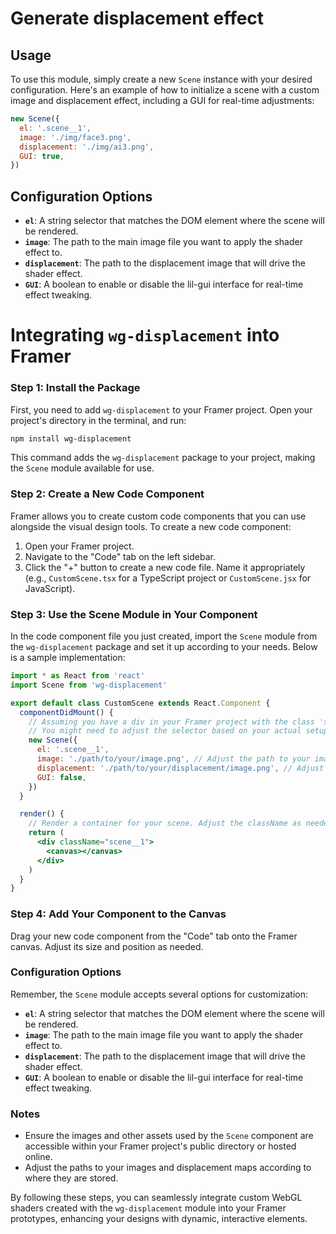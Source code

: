 # Generate displacement effect

## Usage

To use this module, simply create a new `Scene` instance with your desired configuration. Here's an example of how to initialize a scene with a custom image and displacement effect, including a GUI for real-time adjustments:

```javascript
new Scene({
  el: '.scene__1',
  image: './img/face3.png',
  displacement: './img/ai3.png',
  GUI: true,
})
```

## Configuration Options

- **`el`**: A string selector that matches the DOM element where the scene will be rendered.
- **`image`**: The path to the main image file you want to apply the shader effect to.
- **`displacement`**: The path to the displacement image that will drive the shader effect.
- **`GUI`**: A boolean to enable or disable the lil-gui interface for real-time effect tweaking.

# Integrating `wg-displacement` into Framer

### Step 1: Install the Package

First, you need to add `wg-displacement` to your Framer project. Open your project's directory in the terminal, and run:

```bash
npm install wg-displacement
```

This command adds the `wg-displacement` package to your project, making the `Scene` module available for use.

### Step 2: Create a New Code Component

Framer allows you to create custom code components that you can use alongside the visual design tools. To create a new code component:

1. Open your Framer project.
2. Navigate to the "Code" tab on the left sidebar.
3. Click the "+" button to create a new code file. Name it appropriately (e.g., `CustomScene.tsx` for a TypeScript project or `CustomScene.jsx` for JavaScript).

### Step 3: Use the Scene Module in Your Component

In the code component file you just created, import the `Scene` module from the `wg-displacement` package and set it up according to your needs. Below is a sample implementation:

```jsx
import * as React from 'react'
import Scene from 'wg-displacement'

export default class CustomScene extends React.Component {
  componentDidMount() {
    // Assuming you have a div in your Framer project with the class 'scene__1'
    // You might need to adjust the selector based on your actual setup
    new Scene({
      el: '.scene__1',
      image: './path/to/your/image.png', // Adjust the path to your image
      displacement: './path/to/your/displacement/image.png', // Adjust the path to your displacement image
      GUI: false,
    })
  }

  render() {
    // Render a container for your scene. Adjust the className as needed.
    return (
      <div className="scene__1">
        <canvas></canvas>
      </div>
    )
  }
}
```

### Step 4: Add Your Component to the Canvas

Drag your new code component from the "Code" tab onto the Framer canvas. Adjust its size and position as needed.

### Configuration Options

Remember, the `Scene` module accepts several options for customization:

- **`el`**: A string selector that matches the DOM element where the scene will be rendered.
- **`image`**: The path to the main image file you want to apply the shader effect to.
- **`displacement`**: The path to the displacement image that will drive the shader effect.
- **`GUI`**: A boolean to enable or disable the lil-gui interface for real-time effect tweaking.

### Notes

- Ensure the images and other assets used by the `Scene` component are accessible within your Framer project's public directory or hosted online.
- Adjust the paths to your images and displacement maps according to where they are stored.

By following these steps, you can seamlessly integrate custom WebGL shaders created with the `wg-displacement` module into your Framer prototypes, enhancing your designs with dynamic, interactive elements.
